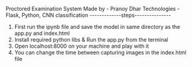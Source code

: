 Proctored Examination System 
Made by - Pranoy Dhar
Technologies - Flask, Python, CNN classification
-------------steps---------------
1. First run the ipynb file and save the model in same directory as the app.py and index.html
2. Install required python libs & Run the app.py from the terminal
3. Open localhost:8000 on your machine and play with it
4. You can change the time between capturing images in the index.html file


